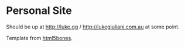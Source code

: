 # Personal Site

Should be up at http://luke.gg / http://lukegiuliani.com.au at some point.

Template from [html5bones](https://github.com/iandevlin/html5bones).
